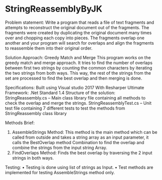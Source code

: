 # StringReassemblyByJK


Problem statement:
Write a program that reads a file of text fragments and attempts to reconstruct the original document out of the fragments. The fragments were created by duplicating the original document many times over and chopping each copy into pieces. The fragments overlap one another and your program will search for overlaps and align the fragments to reassemble them into their original order.

Solution Approach:
Greedy Match and Merge
	This program works on the greedy match and merge approach.
It tries to find the number of overlaps between first two strings by counting the common characters by iterating the two strings from both ways. This way, the rest of the strings from the set are processed to find the best overlap and then merging is done. 

Specifications:
Built using Visual studio 2017 With Resharper Ultimate
Framework:  .Net Standard 1.4
Structure of the solution:
StringReassembly.cs – Main class library file containing all methods to check the overlap and merge the strings.
StringReassemblyTest.cs – Unit test file containing 7 different tests to test the methods from StringReassembly class library

Methods Brief:
1.	AssembleStrings Method: This method is the main method which can be called from outside and takes a string array as an input parameter, it calls the BestOverlap method Combination to find the overlap and combine the strings from the input string Array.
2.	FindOverlaps Method: Finds the best overlap by traversing the 2 input strings in both ways.

Testing:
•	Testing is done using list of strings as Input.
•	Test methods are implemented for testing AssembleStrings method only.


